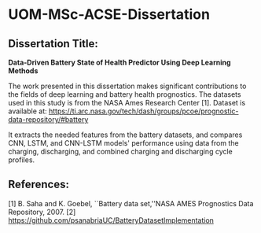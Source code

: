 # UOM-MSc-ACSE-Dissertation
## Dissertation Title:
**Data-Driven Battery State of Health Predictor Using Deep Learning Methods**


The work presented in this dissertation makes significant contributions to the fields of deep learning and battery health prognostics.
The datasets used in this study is from the NASA Ames Research Center [1].
Dataset is available at: https://ti.arc.nasa.gov/tech/dash/groups/pcoe/prognostic-data-repository/#battery

It extracts the needed features from the battery datasets, and compares CNN, LSTM, and CNN-LSTM models' performance using data from the charging, discharging, and combined charging and discharging cycle profiles. 




## References:
[1] B. Saha and K. Goebel, ``Battery data set,''NASA AMES Prognostics Data Repository, 2007.
[2] https://github.com/psanabriaUC/BatteryDatasetImplementation
